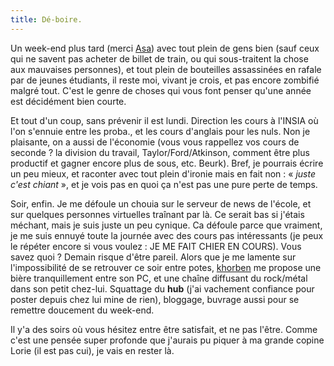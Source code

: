 ```yaml
---
title: Dé-boire.
---
```


Un week-end plus tard (merci [Asa](http://www.boulay-corp.net/asa/)) avec tout
plein de gens bien (sauf ceux qui ne savent pas acheter de billet de train, ou
qui sous-traitent la chose aux mauvaises personnes), et tout plein de
bouteilles assassinées en rafale par de jeunes étudiants, il reste moi, vivant
je crois, et pas encore zombifié malgré tout. C'est le genre de choses qui
vous font penser qu'une année est décidément bien courte.

Et tout d'un coup, sans prévenir il est lundi. Direction les cours à l'INSIA
où l'on s'ennuie entre les proba., et les cours d'anglais pour les nuls. Non
je plaisante, on a aussi de l'économie (vous vous rappellez vos cours de
seconde ? la division du travail, Taylor/Ford/Atkinson, comment être plus
productif et gagner encore plus de sous, etc. Beurk). Bref, je pourrais écrire
un peu mieux, et raconter avec tout plein d'ironie mais en fait non : « _juste
c'est chiant_ », et je vois pas en quoi ça n'est pas une pure perte de temps.

Soir, enfin. Je me défoule un chouia sur le serveur de news de l'école, et sur
quelques personnes virtuelles traînant par là. Ce serait bas si j'étais
méchant, mais je suis juste un peu cynique. Ca défoule parce que vraiment, je
me suis ennuyé toute la journée avec des cours pas intéressants (je peux le
répéter encore si vous voulez : JE ME FAIT CHIER EN COURS). Vous savez quoi ?
Demain risque d'être pareil. Alors que je me lamente sur l'impossibilité de se
retrouver ce soir entre potes, [khorben](http://www.defora.org) me propose une
bière tranquillement entre son PC, et une chaîne diffusant du rock/métal dans
son petit chez-lui. Squattage du **hub** (j'ai vachement confiance pour poster
depuis chez lui mine de rien), bloggage, buvrage aussi pour se remettre
doucement du week-end.

Il y'a des soirs où vous hésitez entre être satisfait, et ne pas l'être. Comme
c'est une pensée super profonde que j'aurais pu piquer à ma grande copine
Lorie (il est pas cui), je vais en rester là.

